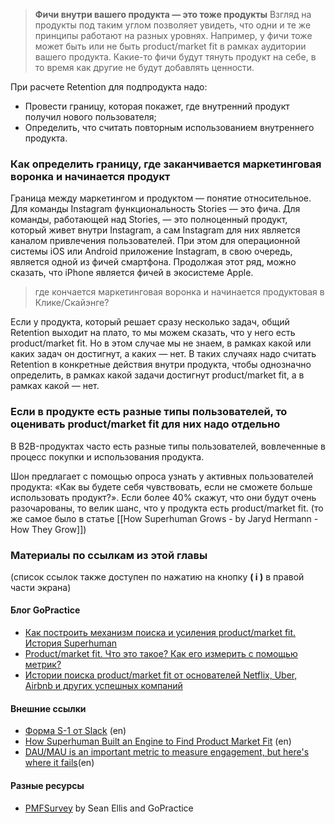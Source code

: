 
> **Фичи внутри вашего продукта — это тоже продукты**
> Взгляд на продукты под таким углом позволяет увидеть, что одни и те же принципы работают на разных уровнях. Например, у фичи тоже может быть или не быть product/market fit в рамках аудитории вашего продукта. Какие-то фичи будут тянуть продукт на себе, в то время как другие не будут добавлять ценности.


При расчете Retention для подпродукта надо:
- Провести границу, которая покажет, где внутренний продукт получил нового пользователя;
- Определить, что считать повторным использованием внутреннего продукта.

### Как определить границу, где заканчивается маркетинговая воронка и начинается продукт

Граница между маркетингом и продуктом — понятие относительное.
Для команды Instagram функциональность Stories — это фича. Для команды, работающей над Stories, — это полноценный продукт, который живет внутри Instagram, а сам Instagram для них является каналом привлечения пользователей. При этом для операционной системы iOS или Android приложение Instagram, в свою очередь, является одной из фичей смартфона. Продолжая этот ряд, можно сказать, что iPhone является фичей в экосистеме Apple.

> где кончается маркетинговая воронка и начинается продуктовая в Клике/Скайэнге?


Если у продукта, который решает сразу несколько задач, общий Retention выходит на плато, то мы можем сказать, что у него есть product/market fit. Но в этом случае мы не знаем, в рамках какой или каких задач он достигнут, а каких — нет.
В таких случаях надо считать Retention в конкретные действия внутри продукта, чтобы однозначно определить, в рамках какой задачи достигнут product/market fit, а в рамках какой — нет.


### Если в продукте есть разные типы пользователей, то оценивать product/market fit для них надо отдельно

В B2B-продуктах часто есть разные типы пользователей, вовлеченные в процесс покупки и использования продукта.

Шон предлагает с помощью опроса узнать у активных пользователей продукта: «Как вы будете себя чувствовать, если не сможете больше использовать продукт?». Если более 40% скажут, что они будут очень разочарованы, то велик шанс, что у продукта есть product/market fit.
(то же самое было в статье [[How Superhuman Grows - by Jaryd Hermann - How They Grow]])


### Материалы по ссылкам из этой главы

(список ссылок также доступен по нажатию на кнопку **( i )** в правой части экрана)

#### Блог GoPractice

- [Как построить механизм поиска и усиления product/market fit. История Superhuman](https://gopractice.ru/stories/superhuman_engine/)
- [Product/market fit. Что это такое? Как его измерить с помощью метрик?](https://gopractice.ru/product/product-market-fit/)
- [Истории поиска product/market fit от основателей Netflix, Uber, Airbnb и других успешных компаний](https://gopractice.ru/stories/lenny_rachitsky_product_market_fit_stories/)

#### Внешние ссылки

- [Форма S-1 от Slack](https://www.sec.gov/Archives/edgar/data/1764925/000162828019004786/slacks-1.htm) (en)
- [How Superhuman Built an Engine to Find Product Market Fit](https://review.firstround.com/how-superhuman-built-an-engine-to-find-product-market-fit) (en)
- [DAU/MAU is an important metric to measure engagement, but here's where it fails](https://andrewchen.com/dau-mau-is-an-important-metric-but-heres-where-it-fails/)(en)

#### Разные ресурсы

- [PMFSurvey](https://pmfsurvey.com/) by Sean Ellis and GoPractice